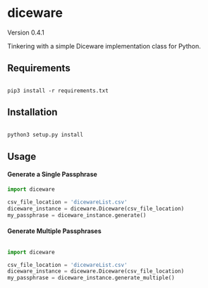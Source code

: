 # diceware

Version 0.4.1

Tinkering with a simple Diceware implementation class for Python.

## Requirements
```commandline

pip3 install -r requirements.txt

```

## Installation
```python

python3 setup.py install

```

## Usage

#### Generate a Single Passphrase
```python
import diceware

csv_file_location = 'dicewareList.csv'
diceware_instance = diceware.Diceware(csv_file_location)
my_passphrase = diceware_instance.generate()

```


#### Generate Multiple Passphrases
```python

import diceware

csv_file_location = 'dicewareList.csv'
diceware_instance = diceware.Diceware(csv_file_location)
my_passphrase = diceware_instance.generate_multiple()

```
